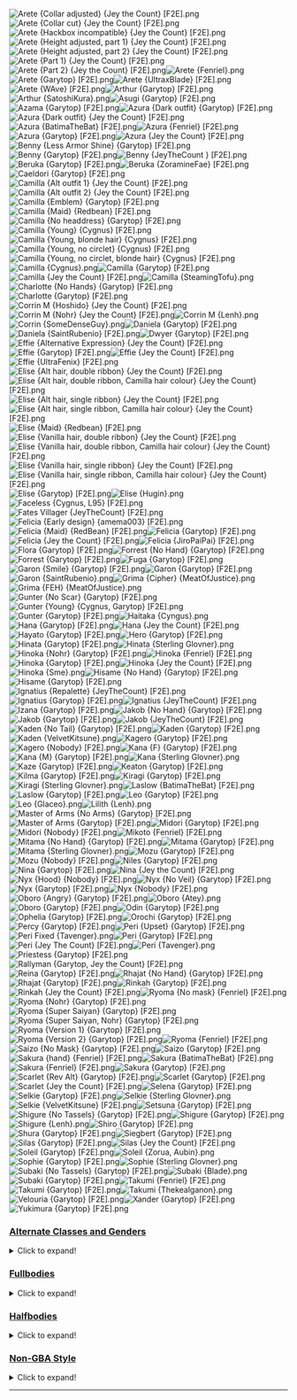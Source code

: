 ![Arete {Collar adjusted} {Jey the Count} [F2E].png](https://raw.githubusercontent.com/Klokinator/FE-Repo/main/Portrait%20Repository/FE14%20Mugs%20(Fates)/Arete%20(Collar%20adjusted)%20%7BJey%20the%20Count%7D%20%5BF2E%5D.png "Arete {Collar adjusted} {Jey the Count} [F2E].png")![Arete {Collar cut} {Jey the Count} [F2E].png](https://raw.githubusercontent.com/Klokinator/FE-Repo/main/Portrait%20Repository/FE14%20Mugs%20(Fates)/Arete%20(Collar%20cut)%20%7BJey%20the%20Count%7D%20%5BF2E%5D.png "Arete {Collar cut} {Jey the Count} [F2E].png")![Arete {Hackbox incompatible} {Jey the Count} [F2E].png](https://raw.githubusercontent.com/Klokinator/FE-Repo/main/Portrait%20Repository/FE14%20Mugs%20(Fates)/Arete%20(Hackbox%20incompatible)%20%7BJey%20the%20Count%7D%20%5BF2E%5D.png "Arete {Hackbox incompatible} {Jey the Count} [F2E].png")![Arete {Height adjusted, part 1} {Jey the Count} [F2E].png](https://raw.githubusercontent.com/Klokinator/FE-Repo/main/Portrait%20Repository/FE14%20Mugs%20(Fates)/Arete%20(Height%20adjusted,%20part%201)%20%7BJey%20the%20Count%7D%20%5BF2E%5D.png "Arete {Height adjusted, part 1} {Jey the Count} [F2E].png")![Arete {Height adjusted, part 2} {Jey the Count} [F2E].png](https://raw.githubusercontent.com/Klokinator/FE-Repo/main/Portrait%20Repository/FE14%20Mugs%20(Fates)/Arete%20(Height%20adjusted,%20part%202)%20%7BJey%20the%20Count%7D%20%5BF2E%5D.png "Arete {Height adjusted, part 2} {Jey the Count} [F2E].png")![Arete {Part 1} {Jey the Count} [F2E].png](https://raw.githubusercontent.com/Klokinator/FE-Repo/main/Portrait%20Repository/FE14%20Mugs%20(Fates)/Arete%20(Part%201)%20%7BJey%20the%20Count%7D%20%5BF2E%5D.png "Arete {Part 1} {Jey the Count} [F2E].png")![Arete {Part 2} {Jey the Count} [F2E].png](https://raw.githubusercontent.com/Klokinator/FE-Repo/main/Portrait%20Repository/FE14%20Mugs%20(Fates)/Arete%20(Part%202)%20%7BJey%20the%20Count%7D%20%5BF2E%5D.png "Arete {Part 2} {Jey the Count} [F2E].png")![Arete {Fenriel}.png](https://raw.githubusercontent.com/Klokinator/FE-Repo/main/Portrait%20Repository/FE14%20Mugs%20(Fates)/Arete%20%7BFenriel%7D.png "Arete {Fenriel}.png")![Arete {Garytop} [F2E].png](https://raw.githubusercontent.com/Klokinator/FE-Repo/main/Portrait%20Repository/FE14%20Mugs%20(Fates)/Arete%20%7BGarytop%7D%20%5BF2E%5D.png "Arete {Garytop} [F2E].png")![Arete {UltraxBlade} [F2E].png](https://raw.githubusercontent.com/Klokinator/FE-Repo/main/Portrait%20Repository/FE14%20Mugs%20(Fates)/Arete%20%7BUltraxBlade%7D%20%5BF2E%5D.png "Arete {UltraxBlade} [F2E].png")![Arete {WAve} [F2E].png](https://raw.githubusercontent.com/Klokinator/FE-Repo/main/Portrait%20Repository/FE14%20Mugs%20(Fates)/Arete%20%7BWAve%7D%20%5BF2E%5D.png "Arete {WAve} [F2E].png")![Arthur {Garytop} [F2E].png](https://raw.githubusercontent.com/Klokinator/FE-Repo/main/Portrait%20Repository/FE14%20Mugs%20(Fates)/Arthur%20%7BGarytop%7D%20%5BF2E%5D.png "Arthur {Garytop} [F2E].png")![Arthur {SatoshiKura}.png](https://raw.githubusercontent.com/Klokinator/FE-Repo/main/Portrait%20Repository/FE14%20Mugs%20(Fates)/Arthur%20%7BSatoshiKura%7D.png "Arthur {SatoshiKura}.png")![Asugi {Garytop} [F2E].png](https://raw.githubusercontent.com/Klokinator/FE-Repo/main/Portrait%20Repository/FE14%20Mugs%20(Fates)/Asugi%20%7BGarytop%7D%20%5BF2E%5D.png "Asugi {Garytop} [F2E].png")![Azama {Garytop} [F2E].png](https://raw.githubusercontent.com/Klokinator/FE-Repo/main/Portrait%20Repository/FE14%20Mugs%20(Fates)/Azama%20%7BGarytop%7D%20%5BF2E%5D.png "Azama {Garytop} [F2E].png")![Azura {Dark outfit} {Garytop} [F2E].png](https://raw.githubusercontent.com/Klokinator/FE-Repo/main/Portrait%20Repository/FE14%20Mugs%20(Fates)/Azura%20(Dark%20outfit)%20%7BGarytop%7D%20%5BF2E%5D.png "Azura {Dark outfit} {Garytop} [F2E].png")![Azura {Dark outfit} {Jey the Count} [F2E].png](https://raw.githubusercontent.com/Klokinator/FE-Repo/main/Portrait%20Repository/FE14%20Mugs%20(Fates)/Azura%20(Dark%20outfit)%20%7BJey%20the%20Count%7D%20%5BF2E%5D.png "Azura {Dark outfit} {Jey the Count} [F2E].png")![Azura {BatimaTheBat} [F2E].png](https://raw.githubusercontent.com/Klokinator/FE-Repo/main/Portrait%20Repository/FE14%20Mugs%20(Fates)/Azura%20%7BBatimaTheBat%7D%20%5BF2E%5D.png "Azura {BatimaTheBat} [F2E].png")![Azura {Fenriel} [F2E].png](https://raw.githubusercontent.com/Klokinator/FE-Repo/main/Portrait%20Repository/FE14%20Mugs%20(Fates)/Azura%20%7BFenriel%7D%20%5BF2E%5D.png "Azura {Fenriel} [F2E].png")![Azura {Garytop} [F2E].png](https://raw.githubusercontent.com/Klokinator/FE-Repo/main/Portrait%20Repository/FE14%20Mugs%20(Fates)/Azura%20%7BGarytop%7D%20%5BF2E%5D.png "Azura {Garytop} [F2E].png")![Azura {Jey the Count} [F2E].png](https://raw.githubusercontent.com/Klokinator/FE-Repo/main/Portrait%20Repository/FE14%20Mugs%20(Fates)/Azura%20%7BJey%20the%20Count%7D%20%5BF2E%5D.png "Azura {Jey the Count} [F2E].png")![Benny {Less Armor Shine} {Garytop} [F2E].png](https://raw.githubusercontent.com/Klokinator/FE-Repo/main/Portrait%20Repository/FE14%20Mugs%20(Fates)/Benny%20(Less%20Armor%20Shine)%20%7BGarytop%7D%20%5BF2E%5D.png "Benny {Less Armor Shine} {Garytop} [F2E].png")![Benny {Garytop} [F2E].png](https://raw.githubusercontent.com/Klokinator/FE-Repo/main/Portrait%20Repository/FE14%20Mugs%20(Fates)/Benny%20%7BGarytop%7D%20%5BF2E%5D.png "Benny {Garytop} [F2E].png")![Benny {JeyTheCount } [F2E].png](https://raw.githubusercontent.com/Klokinator/FE-Repo/main/Portrait%20Repository/FE14%20Mugs%20(Fates)/Benny%20%7BJeyTheCount%20%7D%20%5BF2E%5D.png "Benny {JeyTheCount } [F2E].png")![Beruka {Garytop} [F2E].png](https://raw.githubusercontent.com/Klokinator/FE-Repo/main/Portrait%20Repository/FE14%20Mugs%20(Fates)/Beruka%20%7BGarytop%7D%20%5BF2E%5D.png "Beruka {Garytop} [F2E].png")![Beruka {ZoramineFae} [F2E].png](https://raw.githubusercontent.com/Klokinator/FE-Repo/main/Portrait%20Repository/FE14%20Mugs%20(Fates)/Beruka%20%7BZoramineFae%7D%20%5BF2E%5D.png "Beruka {ZoramineFae} [F2E].png")![Caeldori {Garytop} [F2E].png](https://raw.githubusercontent.com/Klokinator/FE-Repo/main/Portrait%20Repository/FE14%20Mugs%20(Fates)/Caeldori%20%7BGarytop%7D%20%5BF2E%5D.png "Caeldori {Garytop} [F2E].png")![Camilla {Alt outfit 1} {Jey the Count} [F2E].png](https://raw.githubusercontent.com/Klokinator/FE-Repo/main/Portrait%20Repository/FE14%20Mugs%20(Fates)/Camilla%20(Alt%20outfit%201)%20%7BJey%20the%20Count%7D%20%5BF2E%5D.png "Camilla {Alt outfit 1} {Jey the Count} [F2E].png")![Camilla {Alt outfit 2} {Jey the Count} [F2E].png](https://raw.githubusercontent.com/Klokinator/FE-Repo/main/Portrait%20Repository/FE14%20Mugs%20(Fates)/Camilla%20(Alt%20outfit%202)%20%7BJey%20the%20Count%7D%20%5BF2E%5D.png "Camilla {Alt outfit 2} {Jey the Count} [F2E].png")![Camilla {Emblem} {Garytop} [F2E].png](https://raw.githubusercontent.com/Klokinator/FE-Repo/main/Portrait%20Repository/FE14%20Mugs%20(Fates)/Camilla%20(Emblem)%20%7BGarytop%7D%20%5BF2E%5D.png "Camilla {Emblem} {Garytop} [F2E].png")![Camilla {Maid} {Redbean} [F2E].png](https://raw.githubusercontent.com/Klokinator/FE-Repo/main/Portrait%20Repository/FE14%20Mugs%20(Fates)/Camilla%20(Maid)%20%7BRedbean%7D%20%5BF2E%5D.png "Camilla {Maid} {Redbean} [F2E].png")![Camilla {No headdress} {Garytop} [F2E].png](https://raw.githubusercontent.com/Klokinator/FE-Repo/main/Portrait%20Repository/FE14%20Mugs%20(Fates)/Camilla%20(No%20headdress)%20%7BGarytop%7D%20%5BF2E%5D.png "Camilla {No headdress} {Garytop} [F2E].png")![Camilla {Young} {Cygnus} [F2E].png](https://raw.githubusercontent.com/Klokinator/FE-Repo/main/Portrait%20Repository/FE14%20Mugs%20(Fates)/Camilla%20(Young)%20%7BCygnus%7D%20%5BF2E%5D.png "Camilla {Young} {Cygnus} [F2E].png")![Camilla {Young, blonde hair} {Cygnus} [F2E].png](https://raw.githubusercontent.com/Klokinator/FE-Repo/main/Portrait%20Repository/FE14%20Mugs%20(Fates)/Camilla%20(Young,%20blonde%20hair)%20%7BCygnus%7D%20%5BF2E%5D.png "Camilla {Young, blonde hair} {Cygnus} [F2E].png")![Camilla {Young, no circlet} {Cygnus} [F2E].png](https://raw.githubusercontent.com/Klokinator/FE-Repo/main/Portrait%20Repository/FE14%20Mugs%20(Fates)/Camilla%20(Young,%20no%20circlet)%20%7BCygnus%7D%20%5BF2E%5D.png "Camilla {Young, no circlet} {Cygnus} [F2E].png")![Camilla {Young, no circlet, blonde hair} {Cygnus} [F2E].png](https://raw.githubusercontent.com/Klokinator/FE-Repo/main/Portrait%20Repository/FE14%20Mugs%20(Fates)/Camilla%20(Young,%20no%20circlet,%20blonde%20hair)%20%7BCygnus%7D%20%5BF2E%5D.png "Camilla {Young, no circlet, blonde hair} {Cygnus} [F2E].png")![Camilla {Cygnus}.png](https://raw.githubusercontent.com/Klokinator/FE-Repo/main/Portrait%20Repository/FE14%20Mugs%20(Fates)/Camilla%20%7BCygnus%7D.png "Camilla {Cygnus}.png")![Camilla {Garytop} [F2E].png](https://raw.githubusercontent.com/Klokinator/FE-Repo/main/Portrait%20Repository/FE14%20Mugs%20(Fates)/Camilla%20%7BGarytop%7D%20%5BF2E%5D.png "Camilla {Garytop} [F2E].png")![Camilla {Jey the Count} [F2E].png](https://raw.githubusercontent.com/Klokinator/FE-Repo/main/Portrait%20Repository/FE14%20Mugs%20(Fates)/Camilla%20%7BJey%20the%20Count%7D%20%5BF2E%5D.png "Camilla {Jey the Count} [F2E].png")![Camilla {SteamingTofu}.png](https://raw.githubusercontent.com/Klokinator/FE-Repo/main/Portrait%20Repository/FE14%20Mugs%20(Fates)/Camilla%20%7BSteamingTofu%7D.png "Camilla {SteamingTofu}.png")![Charlotte {No Hands} {Garytop} [F2E].png](https://raw.githubusercontent.com/Klokinator/FE-Repo/main/Portrait%20Repository/FE14%20Mugs%20(Fates)/Charlotte%20(No%20Hands)%20%7BGarytop%7D%20%5BF2E%5D.png "Charlotte {No Hands} {Garytop} [F2E].png")![Charlotte {Garytop} [F2E].png](https://raw.githubusercontent.com/Klokinator/FE-Repo/main/Portrait%20Repository/FE14%20Mugs%20(Fates)/Charlotte%20%7BGarytop%7D%20%5BF2E%5D.png "Charlotte {Garytop} [F2E].png")![Corrin M {Hoshido} {Jey the Count} [F2E].png](https://raw.githubusercontent.com/Klokinator/FE-Repo/main/Portrait%20Repository/FE14%20Mugs%20(Fates)/Corrin%20M%20(Hoshido)%20%7BJey%20the%20Count%7D%20%5BF2E%5D.png "Corrin M {Hoshido} {Jey the Count} [F2E].png")![Corrin M {Nohr} {Jey the Count} [F2E].png](https://raw.githubusercontent.com/Klokinator/FE-Repo/main/Portrait%20Repository/FE14%20Mugs%20(Fates)/Corrin%20M%20(Nohr)%20%7BJey%20the%20Count%7D%20%5BF2E%5D.png "Corrin M {Nohr} {Jey the Count} [F2E].png")![Corrin M {Lenh}.png](https://raw.githubusercontent.com/Klokinator/FE-Repo/main/Portrait%20Repository/FE14%20Mugs%20(Fates)/Corrin%20M%20%7BLenh%7D.png "Corrin M {Lenh}.png")![Corrin {SomeDenseGuy}.png](https://raw.githubusercontent.com/Klokinator/FE-Repo/main/Portrait%20Repository/FE14%20Mugs%20(Fates)/Corrin%20%7BSomeDenseGuy%7D.png "Corrin {SomeDenseGuy}.png")![Daniela {Garytop} [F2E].png](https://raw.githubusercontent.com/Klokinator/FE-Repo/main/Portrait%20Repository/FE14%20Mugs%20(Fates)/Daniela%20%7BGarytop%7D%20%5BF2E%5D.png "Daniela {Garytop} [F2E].png")![Daniela {SaintRubenio} [F2E].png](https://raw.githubusercontent.com/Klokinator/FE-Repo/main/Portrait%20Repository/FE14%20Mugs%20(Fates)/Daniela%20%7BSaintRubenio%7D%20%5BF2E%5D.png "Daniela {SaintRubenio} [F2E].png")![Dwyer {Garytop} [F2E].png](https://raw.githubusercontent.com/Klokinator/FE-Repo/main/Portrait%20Repository/FE14%20Mugs%20(Fates)/Dwyer%20%7BGarytop%7D%20%5BF2E%5D.png "Dwyer {Garytop} [F2E].png")![Effie {Alternative Expression} {Jey the Count} [F2E].png](https://raw.githubusercontent.com/Klokinator/FE-Repo/main/Portrait%20Repository/FE14%20Mugs%20(Fates)/Effie%20(Alternative%20Expression)%20%7BJey%20the%20Count%7D%20%5BF2E%5D.png "Effie {Alternative Expression} {Jey the Count} [F2E].png")![Effie {Garytop} [F2E].png](https://raw.githubusercontent.com/Klokinator/FE-Repo/main/Portrait%20Repository/FE14%20Mugs%20(Fates)/Effie%20%7BGarytop%7D%20%5BF2E%5D.png "Effie {Garytop} [F2E].png")![Effie {Jey the Count} [F2E].png](https://raw.githubusercontent.com/Klokinator/FE-Repo/main/Portrait%20Repository/FE14%20Mugs%20(Fates)/Effie%20%7BJey%20the%20Count%7D%20%5BF2E%5D.png "Effie {Jey the Count} [F2E].png")![Effie {UltraFenix} [F2E].png](https://raw.githubusercontent.com/Klokinator/FE-Repo/main/Portrait%20Repository/FE14%20Mugs%20(Fates)/Effie%20%7BUltraFenix%7D%20%5BF2E%5D.png "Effie {UltraFenix} [F2E].png")![Elise {Alt hair, double ribbon} {Jey the Count} [F2E].png](https://raw.githubusercontent.com/Klokinator/FE-Repo/main/Portrait%20Repository/FE14%20Mugs%20(Fates)/Elise%20(Alt%20hair,%20double%20ribbon)%20%7BJey%20the%20Count%7D%20%5BF2E%5D.png "Elise {Alt hair, double ribbon} {Jey the Count} [F2E].png")![Elise {Alt hair, double ribbon, Camilla hair colour} {Jey the Count} [F2E].png](https://raw.githubusercontent.com/Klokinator/FE-Repo/main/Portrait%20Repository/FE14%20Mugs%20(Fates)/Elise%20(Alt%20hair,%20double%20ribbon,%20Camilla%20hair%20colour)%20%7BJey%20the%20Count%7D%20%5BF2E%5D.png "Elise {Alt hair, double ribbon, Camilla hair colour} {Jey the Count} [F2E].png")![Elise {Alt hair, single ribbon} {Jey the Count} [F2E].png](https://raw.githubusercontent.com/Klokinator/FE-Repo/main/Portrait%20Repository/FE14%20Mugs%20(Fates)/Elise%20(Alt%20hair,%20single%20ribbon)%20%7BJey%20the%20Count%7D%20%5BF2E%5D.png "Elise {Alt hair, single ribbon} {Jey the Count} [F2E].png")![Elise {Alt hair, single ribbon, Camilla hair colour} {Jey the Count} [F2E].png](https://raw.githubusercontent.com/Klokinator/FE-Repo/main/Portrait%20Repository/FE14%20Mugs%20(Fates)/Elise%20(Alt%20hair,%20single%20ribbon,%20Camilla%20hair%20colour)%20%7BJey%20the%20Count%7D%20%5BF2E%5D.png "Elise {Alt hair, single ribbon, Camilla hair colour} {Jey the Count} [F2E].png")![Elise {Maid} {Redbean} [F2E].png](https://raw.githubusercontent.com/Klokinator/FE-Repo/main/Portrait%20Repository/FE14%20Mugs%20(Fates)/Elise%20(Maid)%20%7BRedbean%7D%20%5BF2E%5D.png "Elise {Maid} {Redbean} [F2E].png")![Elise {Vanilla hair, double ribbon} {Jey the Count} [F2E].png](https://raw.githubusercontent.com/Klokinator/FE-Repo/main/Portrait%20Repository/FE14%20Mugs%20(Fates)/Elise%20(Vanilla%20hair,%20double%20ribbon)%20%7BJey%20the%20Count%7D%20%5BF2E%5D.png "Elise {Vanilla hair, double ribbon} {Jey the Count} [F2E].png")![Elise {Vanilla hair, double ribbon, Camilla hair colour} {Jey the Count} [F2E].png](https://raw.githubusercontent.com/Klokinator/FE-Repo/main/Portrait%20Repository/FE14%20Mugs%20(Fates)/Elise%20(Vanilla%20hair,%20double%20ribbon,%20Camilla%20hair%20colour)%20%7BJey%20the%20Count%7D%20%5BF2E%5D.png "Elise {Vanilla hair, double ribbon, Camilla hair colour} {Jey the Count} [F2E].png")![Elise {Vanilla hair, single ribbon} {Jey the Count} [F2E].png](https://raw.githubusercontent.com/Klokinator/FE-Repo/main/Portrait%20Repository/FE14%20Mugs%20(Fates)/Elise%20(Vanilla%20hair,%20single%20ribbon)%20%7BJey%20the%20Count%7D%20%5BF2E%5D.png "Elise {Vanilla hair, single ribbon} {Jey the Count} [F2E].png")![Elise {Vanilla hair, single ribbon, Camilla hair colour} {Jey the Count} [F2E].png](https://raw.githubusercontent.com/Klokinator/FE-Repo/main/Portrait%20Repository/FE14%20Mugs%20(Fates)/Elise%20(Vanilla%20hair,%20single%20ribbon,%20Camilla%20hair%20colour)%20%7BJey%20the%20Count%7D%20%5BF2E%5D.png "Elise {Vanilla hair, single ribbon, Camilla hair colour} {Jey the Count} [F2E].png")![Elise {Garytop} [F2E].png](https://raw.githubusercontent.com/Klokinator/FE-Repo/main/Portrait%20Repository/FE14%20Mugs%20(Fates)/Elise%20%7BGarytop%7D%20%5BF2E%5D.png "Elise {Garytop} [F2E].png")![Elise {Hugin}.png](https://raw.githubusercontent.com/Klokinator/FE-Repo/main/Portrait%20Repository/FE14%20Mugs%20(Fates)/Elise%20%7BHugin%7D.png "Elise {Hugin}.png")![Faceless {Cygnus, L95} [F2E].png](https://raw.githubusercontent.com/Klokinator/FE-Repo/main/Portrait%20Repository/FE14%20Mugs%20(Fates)/Faceless%20%7BCygnus,%20L95%7D%20%5BF2E%5D.png "Faceless {Cygnus, L95} [F2E].png")![Fates Villager {JeyTheCount} [F2E].png](https://raw.githubusercontent.com/Klokinator/FE-Repo/main/Portrait%20Repository/FE14%20Mugs%20(Fates)/Fates%20Villager%20%7BJeyTheCount%7D%20%5BF2E%5D.png "Fates Villager {JeyTheCount} [F2E].png")![Felicia {Early design} {amema003} [F2E].png](https://raw.githubusercontent.com/Klokinator/FE-Repo/main/Portrait%20Repository/FE14%20Mugs%20(Fates)/Felicia%20(Early%20design)%20%7Bamema003%7D%20%5BF2E%5D.png "Felicia {Early design} {amema003} [F2E].png")![Felicia {Maid} {RedBean} [F2E].png](https://raw.githubusercontent.com/Klokinator/FE-Repo/main/Portrait%20Repository/FE14%20Mugs%20(Fates)/Felicia%20(Maid)%20%7BRedBean%7D%20%5BF2E%5D.png "Felicia {Maid} {RedBean} [F2E].png")![Felicia {Garytop} [F2E].png](https://raw.githubusercontent.com/Klokinator/FE-Repo/main/Portrait%20Repository/FE14%20Mugs%20(Fates)/Felicia%20%7BGarytop%7D%20%5BF2E%5D.png "Felicia {Garytop} [F2E].png")![Felicia {Jey the Count} [F2E].png](https://raw.githubusercontent.com/Klokinator/FE-Repo/main/Portrait%20Repository/FE14%20Mugs%20(Fates)/Felicia%20%7BJey%20the%20Count%7D%20%5BF2E%5D.png "Felicia {Jey the Count} [F2E].png")![Felicia {JiroPaiPai} [F2E].png](https://raw.githubusercontent.com/Klokinator/FE-Repo/main/Portrait%20Repository/FE14%20Mugs%20(Fates)/Felicia%20%7BJiroPaiPai%7D%20%5BF2E%5D.png "Felicia {JiroPaiPai} [F2E].png")![Flora {Garytop} [F2E].png](https://raw.githubusercontent.com/Klokinator/FE-Repo/main/Portrait%20Repository/FE14%20Mugs%20(Fates)/Flora%20%7BGarytop%7D%20%5BF2E%5D.png "Flora {Garytop} [F2E].png")![Forrest {No Hand} {Garytop} [F2E].png](https://raw.githubusercontent.com/Klokinator/FE-Repo/main/Portrait%20Repository/FE14%20Mugs%20(Fates)/Forrest%20(No%20Hand)%20%7BGarytop%7D%20%5BF2E%5D.png "Forrest {No Hand} {Garytop} [F2E].png")![Forrest {Garytop} [F2E].png](https://raw.githubusercontent.com/Klokinator/FE-Repo/main/Portrait%20Repository/FE14%20Mugs%20(Fates)/Forrest%20%7BGarytop%7D%20%5BF2E%5D.png "Forrest {Garytop} [F2E].png")![Fuga {Garytop} [F2E].png](https://raw.githubusercontent.com/Klokinator/FE-Repo/main/Portrait%20Repository/FE14%20Mugs%20(Fates)/Fuga%20%7BGarytop%7D%20%5BF2E%5D.png "Fuga {Garytop} [F2E].png")![Garon {Smile} {Garytop} [F2E].png](https://raw.githubusercontent.com/Klokinator/FE-Repo/main/Portrait%20Repository/FE14%20Mugs%20(Fates)/Garon%20(Smile)%20%7BGarytop%7D%20%5BF2E%5D.png "Garon {Smile} {Garytop} [F2E].png")![Garon {Garytop} [F2E].png](https://raw.githubusercontent.com/Klokinator/FE-Repo/main/Portrait%20Repository/FE14%20Mugs%20(Fates)/Garon%20%7BGarytop%7D%20%5BF2E%5D.png "Garon {Garytop} [F2E].png")![Garon {SaintRubenio}.png](https://raw.githubusercontent.com/Klokinator/FE-Repo/main/Portrait%20Repository/FE14%20Mugs%20(Fates)/Garon%20%7BSaintRubenio%7D.png "Garon {SaintRubenio}.png")![Grima {Cipher} {MeatOfJustice}.png](https://raw.githubusercontent.com/Klokinator/FE-Repo/main/Portrait%20Repository/FE14%20Mugs%20(Fates)/Grima%20(Cipher)%20%7BMeatOfJustice%7D.png "Grima {Cipher} {MeatOfJustice}.png")![Grima {FEH} {MeatOfJustice}.png](https://raw.githubusercontent.com/Klokinator/FE-Repo/main/Portrait%20Repository/FE14%20Mugs%20(Fates)/Grima%20(FEH)%20%7BMeatOfJustice%7D.png "Grima {FEH} {MeatOfJustice}.png")![Gunter {No Scar} {Garytop} [F2E].png](https://raw.githubusercontent.com/Klokinator/FE-Repo/main/Portrait%20Repository/FE14%20Mugs%20(Fates)/Gunter%20(No%20Scar)%20%7BGarytop%7D%20%5BF2E%5D.png "Gunter {No Scar} {Garytop} [F2E].png")![Gunter {Young} {Cygnus, Garytop} [F2E].png](https://raw.githubusercontent.com/Klokinator/FE-Repo/main/Portrait%20Repository/FE14%20Mugs%20(Fates)/Gunter%20(Young)%20%7BCygnus,%20Garytop%7D%20%5BF2E%5D.png "Gunter {Young} {Cygnus, Garytop} [F2E].png")![Gunter {Garytop} [F2E].png](https://raw.githubusercontent.com/Klokinator/FE-Repo/main/Portrait%20Repository/FE14%20Mugs%20(Fates)/Gunter%20%7BGarytop%7D%20%5BF2E%5D.png "Gunter {Garytop} [F2E].png")![Haitaka {Cyngus}.png](https://raw.githubusercontent.com/Klokinator/FE-Repo/main/Portrait%20Repository/FE14%20Mugs%20(Fates)/Haitaka%20(Cyngus).png "Haitaka {Cyngus}.png")![Hana {Garytop} [F2E].png](https://raw.githubusercontent.com/Klokinator/FE-Repo/main/Portrait%20Repository/FE14%20Mugs%20(Fates)/Hana%20%7BGarytop%7D%20%5BF2E%5D.png "Hana {Garytop} [F2E].png")![Hana {Jey the Count} [F2E].png](https://raw.githubusercontent.com/Klokinator/FE-Repo/main/Portrait%20Repository/FE14%20Mugs%20(Fates)/Hana%20%7BJey%20the%20Count%7D%20%5BF2E%5D.png "Hana {Jey the Count} [F2E].png")![Hayato {Garytop} [F2E].png](https://raw.githubusercontent.com/Klokinator/FE-Repo/main/Portrait%20Repository/FE14%20Mugs%20(Fates)/Hayato%20%7BGarytop%7D%20%5BF2E%5D.png "Hayato {Garytop} [F2E].png")![Hero {Garytop} [F2E].png](https://raw.githubusercontent.com/Klokinator/FE-Repo/main/Portrait%20Repository/FE14%20Mugs%20(Fates)/Hero%20%7BGarytop%7D%20%5BF2E%5D.png "Hero {Garytop} [F2E].png")![Hinata {Garytop} [F2E].png](https://raw.githubusercontent.com/Klokinator/FE-Repo/main/Portrait%20Repository/FE14%20Mugs%20(Fates)/Hinata%20%7BGarytop%7D%20%5BF2E%5D.png "Hinata {Garytop} [F2E].png")![Hinata {Sterling Glovner}.png](https://raw.githubusercontent.com/Klokinator/FE-Repo/main/Portrait%20Repository/FE14%20Mugs%20(Fates)/Hinata%20%7BSterling%20Glovner%7D.png "Hinata {Sterling Glovner}.png")![Hinoka {Nohr} {Garytop} [F2E].png](https://raw.githubusercontent.com/Klokinator/FE-Repo/main/Portrait%20Repository/FE14%20Mugs%20(Fates)/Hinoka%20(Nohr)%20%7BGarytop%7D%20%5BF2E%5D.png "Hinoka {Nohr} {Garytop} [F2E].png")![Hinoka {Fenriel} [F2E].png](https://raw.githubusercontent.com/Klokinator/FE-Repo/main/Portrait%20Repository/FE14%20Mugs%20(Fates)/Hinoka%20%7BFenriel%7D%20%5BF2E%5D.png "Hinoka {Fenriel} [F2E].png")![Hinoka {Garytop} [F2E].png](https://raw.githubusercontent.com/Klokinator/FE-Repo/main/Portrait%20Repository/FE14%20Mugs%20(Fates)/Hinoka%20%7BGarytop%7D%20%5BF2E%5D.png "Hinoka {Garytop} [F2E].png")![Hinoka {Jey the Count} [F2E].png](https://raw.githubusercontent.com/Klokinator/FE-Repo/main/Portrait%20Repository/FE14%20Mugs%20(Fates)/Hinoka%20%7BJey%20the%20Count%7D%20%5BF2E%5D.png "Hinoka {Jey the Count} [F2E].png")![Hinoka {Sme}.png](https://raw.githubusercontent.com/Klokinator/FE-Repo/main/Portrait%20Repository/FE14%20Mugs%20(Fates)/Hinoka%20%7BSme%7D.png "Hinoka {Sme}.png")![Hisame {No Hand} {Garytop} [F2E].png](https://raw.githubusercontent.com/Klokinator/FE-Repo/main/Portrait%20Repository/FE14%20Mugs%20(Fates)/Hisame%20(No%20Hand)%20%7BGarytop%7D%20%5BF2E%5D.png "Hisame {No Hand} {Garytop} [F2E].png")![Hisame {Garytop} [F2E].png](https://raw.githubusercontent.com/Klokinator/FE-Repo/main/Portrait%20Repository/FE14%20Mugs%20(Fates)/Hisame%20%7BGarytop%7D%20%5BF2E%5D.png "Hisame {Garytop} [F2E].png")![Ignatius {Repalette} {JeyTheCount} [F2E].png](https://raw.githubusercontent.com/Klokinator/FE-Repo/main/Portrait%20Repository/FE14%20Mugs%20(Fates)/Ignatius%20(Repalette)%20%7BJeyTheCount%7D%20%5BF2E%5D.png "Ignatius {Repalette} {JeyTheCount} [F2E].png")![Ignatius {Garytop} [F2E].png](https://raw.githubusercontent.com/Klokinator/FE-Repo/main/Portrait%20Repository/FE14%20Mugs%20(Fates)/Ignatius%20%7BGarytop%7D%20%5BF2E%5D.png "Ignatius {Garytop} [F2E].png")![Ignatius {JeyTheCount} [F2E].png](https://raw.githubusercontent.com/Klokinator/FE-Repo/main/Portrait%20Repository/FE14%20Mugs%20(Fates)/Ignatius%20%7BJeyTheCount%7D%20%5BF2E%5D.png "Ignatius {JeyTheCount} [F2E].png")![Izana {Garytop} [F2E].png](https://raw.githubusercontent.com/Klokinator/FE-Repo/main/Portrait%20Repository/FE14%20Mugs%20(Fates)/Izana%20%7BGarytop%7D%20%5BF2E%5D.png "Izana {Garytop} [F2E].png")![Jakob {No Hand} {Garytop} [F2E].png](https://raw.githubusercontent.com/Klokinator/FE-Repo/main/Portrait%20Repository/FE14%20Mugs%20(Fates)/Jakob%20(No%20Hand)%20%7BGarytop%7D%20%5BF2E%5D.png "Jakob {No Hand} {Garytop} [F2E].png")![Jakob {Garytop} [F2E].png](https://raw.githubusercontent.com/Klokinator/FE-Repo/main/Portrait%20Repository/FE14%20Mugs%20(Fates)/Jakob%20%7BGarytop%7D%20%5BF2E%5D.png "Jakob {Garytop} [F2E].png")![Jakob {JeyTheCount} [F2E].png](https://raw.githubusercontent.com/Klokinator/FE-Repo/main/Portrait%20Repository/FE14%20Mugs%20(Fates)/Jakob%20%7BJeyTheCount%7D%20%5BF2E%5D.png "Jakob {JeyTheCount} [F2E].png")![Kaden {No Tail} {Garytop} [F2E].png](https://raw.githubusercontent.com/Klokinator/FE-Repo/main/Portrait%20Repository/FE14%20Mugs%20(Fates)/Kaden%20(No%20Tail)%20%7BGarytop%7D%20%5BF2E%5D.png "Kaden {No Tail} {Garytop} [F2E].png")![Kaden {Garytop} [F2E].png](https://raw.githubusercontent.com/Klokinator/FE-Repo/main/Portrait%20Repository/FE14%20Mugs%20(Fates)/Kaden%20%7BGarytop%7D%20%5BF2E%5D.png "Kaden {Garytop} [F2E].png")![Kaden {VelvetKitsune}.png](https://raw.githubusercontent.com/Klokinator/FE-Repo/main/Portrait%20Repository/FE14%20Mugs%20(Fates)/Kaden%20%7BVelvetKitsune%7D.png "Kaden {VelvetKitsune}.png")![Kagero {Garytop} [F2E].png](https://raw.githubusercontent.com/Klokinator/FE-Repo/main/Portrait%20Repository/FE14%20Mugs%20(Fates)/Kagero%20%7BGarytop%7D%20%5BF2E%5D.png "Kagero {Garytop} [F2E].png")![Kagero {Nobody} [F2E].png](https://raw.githubusercontent.com/Klokinator/FE-Repo/main/Portrait%20Repository/FE14%20Mugs%20(Fates)/Kagero%20%7BNobody%7D%20%5BF2E%5D.png "Kagero {Nobody} [F2E].png")![Kana {F} {Garytop} [F2E].png](https://raw.githubusercontent.com/Klokinator/FE-Repo/main/Portrait%20Repository/FE14%20Mugs%20(Fates)/Kana%20(F)%20%7BGarytop%7D%20%5BF2E%5D.png "Kana {F} {Garytop} [F2E].png")![Kana {M} {Garytop} [F2E].png](https://raw.githubusercontent.com/Klokinator/FE-Repo/main/Portrait%20Repository/FE14%20Mugs%20(Fates)/Kana%20(M)%20%7BGarytop%7D%20%5BF2E%5D.png "Kana {M} {Garytop} [F2E].png")![Kana {Sterling Glovner}.png](https://raw.githubusercontent.com/Klokinator/FE-Repo/main/Portrait%20Repository/FE14%20Mugs%20(Fates)/Kana%20%7BSterling%20Glovner%7D.png "Kana {Sterling Glovner}.png")![Kaze {Garytop} [F2E].png](https://raw.githubusercontent.com/Klokinator/FE-Repo/main/Portrait%20Repository/FE14%20Mugs%20(Fates)/Kaze%20%7BGarytop%7D%20%5BF2E%5D.png "Kaze {Garytop} [F2E].png")![Keaton {Garytop} [F2E].png](https://raw.githubusercontent.com/Klokinator/FE-Repo/main/Portrait%20Repository/FE14%20Mugs%20(Fates)/Keaton%20%7BGarytop%7D%20%5BF2E%5D.png "Keaton {Garytop} [F2E].png")![Kilma {Garytop} [F2E].png](https://raw.githubusercontent.com/Klokinator/FE-Repo/main/Portrait%20Repository/FE14%20Mugs%20(Fates)/Kilma%20%7BGarytop%7D%20%5BF2E%5D.png "Kilma {Garytop} [F2E].png")![Kiragi {Garytop} [F2E].png](https://raw.githubusercontent.com/Klokinator/FE-Repo/main/Portrait%20Repository/FE14%20Mugs%20(Fates)/Kiragi%20%7BGarytop%7D%20%5BF2E%5D.png "Kiragi {Garytop} [F2E].png")![Kiragi {Sterling Glovner}.png](https://raw.githubusercontent.com/Klokinator/FE-Repo/main/Portrait%20Repository/FE14%20Mugs%20(Fates)/Kiragi%20%7BSterling%20Glovner%7D.png "Kiragi {Sterling Glovner}.png")![Laslow {BatimaTheBat} [F2E].png](https://raw.githubusercontent.com/Klokinator/FE-Repo/main/Portrait%20Repository/FE14%20Mugs%20(Fates)/Laslow%20%7BBatimaTheBat%7D%20%5BF2E%5D.png "Laslow {BatimaTheBat} [F2E].png")![Laslow {Garytop} [F2E].png](https://raw.githubusercontent.com/Klokinator/FE-Repo/main/Portrait%20Repository/FE14%20Mugs%20(Fates)/Laslow%20%7BGarytop%7D%20%5BF2E%5D.png "Laslow {Garytop} [F2E].png")![Leo {Garytop} [F2E].png](https://raw.githubusercontent.com/Klokinator/FE-Repo/main/Portrait%20Repository/FE14%20Mugs%20(Fates)/Leo%20%7BGarytop%7D%20%5BF2E%5D.png "Leo {Garytop} [F2E].png")![Leo {Glaceo}.png](https://raw.githubusercontent.com/Klokinator/FE-Repo/main/Portrait%20Repository/FE14%20Mugs%20(Fates)/Leo%20%7BGlaceo%7D.png "Leo {Glaceo}.png")![Lilith {Lenh}.png](https://raw.githubusercontent.com/Klokinator/FE-Repo/main/Portrait%20Repository/FE14%20Mugs%20(Fates)/Lilith%20%7BLenh%7D.png "Lilith {Lenh}.png")![Master of Arms {No Arms} {Garytop} [F2E].png](https://raw.githubusercontent.com/Klokinator/FE-Repo/main/Portrait%20Repository/FE14%20Mugs%20(Fates)/Master%20of%20Arms%20(No%20Arms)%20%7BGarytop%7D%20%5BF2E%5D.png "Master of Arms {No Arms} {Garytop} [F2E].png")![Master of Arms {Garytop} [F2E].png](https://raw.githubusercontent.com/Klokinator/FE-Repo/main/Portrait%20Repository/FE14%20Mugs%20(Fates)/Master%20of%20Arms%20%7BGarytop%7D%20%5BF2E%5D.png "Master of Arms {Garytop} [F2E].png")![Midori {Garytop} [F2E].png](https://raw.githubusercontent.com/Klokinator/FE-Repo/main/Portrait%20Repository/FE14%20Mugs%20(Fates)/Midori%20%7BGarytop%7D%20%5BF2E%5D.png "Midori {Garytop} [F2E].png")![Midori {Nobody} [F2E].png](https://raw.githubusercontent.com/Klokinator/FE-Repo/main/Portrait%20Repository/FE14%20Mugs%20(Fates)/Midori%20%7BNobody%7D%20%5BF2E%5D.png "Midori {Nobody} [F2E].png")![Mikoto {Fenriel} [F2E].png](https://raw.githubusercontent.com/Klokinator/FE-Repo/main/Portrait%20Repository/FE14%20Mugs%20(Fates)/Mikoto%20%7BFenriel%7D%20%5BF2E%5D.png "Mikoto {Fenriel} [F2E].png")![Mitama {No Hand} {Garytop} [F2E].png](https://raw.githubusercontent.com/Klokinator/FE-Repo/main/Portrait%20Repository/FE14%20Mugs%20(Fates)/Mitama%20(No%20Hand)%20%7BGarytop%7D%20%5BF2E%5D.png "Mitama {No Hand} {Garytop} [F2E].png")![Mitama {Garytop} [F2E].png](https://raw.githubusercontent.com/Klokinator/FE-Repo/main/Portrait%20Repository/FE14%20Mugs%20(Fates)/Mitama%20%7BGarytop%7D%20%5BF2E%5D.png "Mitama {Garytop} [F2E].png")![Mitama {Sterling Glovner}.png](https://raw.githubusercontent.com/Klokinator/FE-Repo/main/Portrait%20Repository/FE14%20Mugs%20(Fates)/Mitama%20%7BSterling%20Glovner%7D.png "Mitama {Sterling Glovner}.png")![Mozu {Garytop} [F2E].png](https://raw.githubusercontent.com/Klokinator/FE-Repo/main/Portrait%20Repository/FE14%20Mugs%20(Fates)/Mozu%20%7BGarytop%7D%20%5BF2E%5D.png "Mozu {Garytop} [F2E].png")![Mozu {Nobody} [F2E].png](https://raw.githubusercontent.com/Klokinator/FE-Repo/main/Portrait%20Repository/FE14%20Mugs%20(Fates)/Mozu%20%7BNobody%7D%20%5BF2E%5D.png "Mozu {Nobody} [F2E].png")![Niles {Garytop} [F2E].png](https://raw.githubusercontent.com/Klokinator/FE-Repo/main/Portrait%20Repository/FE14%20Mugs%20(Fates)/Niles%20%7BGarytop%7D%20%5BF2E%5D.png "Niles {Garytop} [F2E].png")![Nina {Garytop} [F2E].png](https://raw.githubusercontent.com/Klokinator/FE-Repo/main/Portrait%20Repository/FE14%20Mugs%20(Fates)/Nina%20%7BGarytop%7D%20%5BF2E%5D.png "Nina {Garytop} [F2E].png")![Nina {Jey the Count} [F2E].png](https://raw.githubusercontent.com/Klokinator/FE-Repo/main/Portrait%20Repository/FE14%20Mugs%20(Fates)/Nina%20%7BJey%20the%20Count%7D%20%5BF2E%5D.png "Nina {Jey the Count} [F2E].png")![Nyx {Hood} {Nobody} [F2E].png](https://raw.githubusercontent.com/Klokinator/FE-Repo/main/Portrait%20Repository/FE14%20Mugs%20(Fates)/Nyx%20(Hood)%20%7BNobody%7D%20%5BF2E%5D.png "Nyx {Hood} {Nobody} [F2E].png")![Nyx {No Veil} {Garytop} [F2E].png](https://raw.githubusercontent.com/Klokinator/FE-Repo/main/Portrait%20Repository/FE14%20Mugs%20(Fates)/Nyx%20(No%20Veil)%20%7BGarytop%7D%20%5BF2E%5D.png "Nyx {No Veil} {Garytop} [F2E].png")![Nyx {Garytop} [F2E].png](https://raw.githubusercontent.com/Klokinator/FE-Repo/main/Portrait%20Repository/FE14%20Mugs%20(Fates)/Nyx%20%7BGarytop%7D%20%5BF2E%5D.png "Nyx {Garytop} [F2E].png")![Nyx {Nobody} [F2E].png](https://raw.githubusercontent.com/Klokinator/FE-Repo/main/Portrait%20Repository/FE14%20Mugs%20(Fates)/Nyx%20%7BNobody%7D%20%5BF2E%5D.png "Nyx {Nobody} [F2E].png")![Oboro {Angry} {Garytop} [F2E].png](https://raw.githubusercontent.com/Klokinator/FE-Repo/main/Portrait%20Repository/FE14%20Mugs%20(Fates)/Oboro%20(Angry)%20%7BGarytop%7D%20%5BF2E%5D.png "Oboro {Angry} {Garytop} [F2E].png")![Oboro {Atey}.png](https://raw.githubusercontent.com/Klokinator/FE-Repo/main/Portrait%20Repository/FE14%20Mugs%20(Fates)/Oboro%20%7BAtey%7D.png "Oboro {Atey}.png")![Oboro {Garytop} [F2E].png](https://raw.githubusercontent.com/Klokinator/FE-Repo/main/Portrait%20Repository/FE14%20Mugs%20(Fates)/Oboro%20%7BGarytop%7D%20%5BF2E%5D.png "Oboro {Garytop} [F2E].png")![Odin {Garytop} [F2E].png](https://raw.githubusercontent.com/Klokinator/FE-Repo/main/Portrait%20Repository/FE14%20Mugs%20(Fates)/Odin%20%7BGarytop%7D%20%5BF2E%5D.png "Odin {Garytop} [F2E].png")![Ophelia {Garytop} [F2E].png](https://raw.githubusercontent.com/Klokinator/FE-Repo/main/Portrait%20Repository/FE14%20Mugs%20(Fates)/Ophelia%20%7BGarytop%7D%20%5BF2E%5D.png "Ophelia {Garytop} [F2E].png")![Orochi {Garytop} [F2E].png](https://raw.githubusercontent.com/Klokinator/FE-Repo/main/Portrait%20Repository/FE14%20Mugs%20(Fates)/Orochi%20%7BGarytop%7D%20%5BF2E%5D.png "Orochi {Garytop} [F2E].png")![Percy {Garytop} [F2E].png](https://raw.githubusercontent.com/Klokinator/FE-Repo/main/Portrait%20Repository/FE14%20Mugs%20(Fates)/Percy%20%7BGarytop%7D%20%5BF2E%5D.png "Percy {Garytop} [F2E].png")![Peri {Upset} {Garytop} [F2E].png](https://raw.githubusercontent.com/Klokinator/FE-Repo/main/Portrait%20Repository/FE14%20Mugs%20(Fates)/Peri%20(Upset)%20%7BGarytop%7D%20%5BF2E%5D.png "Peri {Upset} {Garytop} [F2E].png")![Peri Fixed {Tavenger}.png](https://raw.githubusercontent.com/Klokinator/FE-Repo/main/Portrait%20Repository/FE14%20Mugs%20(Fates)/Peri%20Fixed%20%7BTavenger%7D.png "Peri Fixed {Tavenger}.png")![Peri {Garytop} [F2E].png](https://raw.githubusercontent.com/Klokinator/FE-Repo/main/Portrait%20Repository/FE14%20Mugs%20(Fates)/Peri%20%7BGarytop%7D%20%5BF2E%5D.png "Peri {Garytop} [F2E].png")![Peri {Jey The Count} [F2E].png](https://raw.githubusercontent.com/Klokinator/FE-Repo/main/Portrait%20Repository/FE14%20Mugs%20(Fates)/Peri%20%7BJey%20The%20Count%7D%20%5BF2E%5D.png "Peri {Jey The Count} [F2E].png")![Peri {Tavenger}.png](https://raw.githubusercontent.com/Klokinator/FE-Repo/main/Portrait%20Repository/FE14%20Mugs%20(Fates)/Peri%20%7BTavenger%7D.png "Peri {Tavenger}.png")![Priestess {Garytop} [F2E].png](https://raw.githubusercontent.com/Klokinator/FE-Repo/main/Portrait%20Repository/FE14%20Mugs%20(Fates)/Priestess%20%7BGarytop%7D%20%5BF2E%5D.png "Priestess {Garytop} [F2E].png")![Rallyman {Garytop, Jey the Count} [F2E].png](https://raw.githubusercontent.com/Klokinator/FE-Repo/main/Portrait%20Repository/FE14%20Mugs%20(Fates)/Rallyman%20%7BGarytop,%20Jey%20the%20Count%7D%20%5BF2E%5D.png "Rallyman {Garytop, Jey the Count} [F2E].png")![Reina {Garytop} [F2E].png](https://raw.githubusercontent.com/Klokinator/FE-Repo/main/Portrait%20Repository/FE14%20Mugs%20(Fates)/Reina%20%7BGarytop%7D%20%5BF2E%5D.png "Reina {Garytop} [F2E].png")![Rhajat {No Hand} {Garytop} [F2E].png](https://raw.githubusercontent.com/Klokinator/FE-Repo/main/Portrait%20Repository/FE14%20Mugs%20(Fates)/Rhajat%20(No%20Hand)%20%7BGarytop%7D%20%5BF2E%5D.png "Rhajat {No Hand} {Garytop} [F2E].png")![Rhajat {Garytop} [F2E].png](https://raw.githubusercontent.com/Klokinator/FE-Repo/main/Portrait%20Repository/FE14%20Mugs%20(Fates)/Rhajat%20%7BGarytop%7D%20%5BF2E%5D.png "Rhajat {Garytop} [F2E].png")![Rinkah {Garytop} [F2E].png](https://raw.githubusercontent.com/Klokinator/FE-Repo/main/Portrait%20Repository/FE14%20Mugs%20(Fates)/Rinkah%20%7BGarytop%7D%20%5BF2E%5D.png "Rinkah {Garytop} [F2E].png")![Rinkah {Jey the Count} [F2E].png](https://raw.githubusercontent.com/Klokinator/FE-Repo/main/Portrait%20Repository/FE14%20Mugs%20(Fates)/Rinkah%20%7BJey%20the%20Count%7D%20%5BF2E%5D.png "Rinkah {Jey the Count} [F2E].png")![Ryoma {No mask} {Fenriel} [F2E].png](https://raw.githubusercontent.com/Klokinator/FE-Repo/main/Portrait%20Repository/FE14%20Mugs%20(Fates)/Ryoma%20(No%20mask)%20%7BFenriel%7D%20%5BF2E%5D.png "Ryoma {No mask} {Fenriel} [F2E].png")![Ryoma {Nohr} {Garytop} [F2E].png](https://raw.githubusercontent.com/Klokinator/FE-Repo/main/Portrait%20Repository/FE14%20Mugs%20(Fates)/Ryoma%20(Nohr)%20%7BGarytop%7D%20%5BF2E%5D.png "Ryoma {Nohr} {Garytop} [F2E].png")![Ryoma {Super Saiyan} {Garytop} [F2E].png](https://raw.githubusercontent.com/Klokinator/FE-Repo/main/Portrait%20Repository/FE14%20Mugs%20(Fates)/Ryoma%20(Super%20Saiyan)%20%7BGarytop%7D%20%5BF2E%5D.png "Ryoma {Super Saiyan} {Garytop} [F2E].png")![Ryoma {Super Saiyan, Nohr} {Garytop} [F2E].png](https://raw.githubusercontent.com/Klokinator/FE-Repo/main/Portrait%20Repository/FE14%20Mugs%20(Fates)/Ryoma%20(Super%20Saiyan,%20Nohr)%20%7BGarytop%7D%20%5BF2E%5D.png "Ryoma {Super Saiyan, Nohr} {Garytop} [F2E].png")![Ryoma {Version 1} {Garytop} [F2E].png](https://raw.githubusercontent.com/Klokinator/FE-Repo/main/Portrait%20Repository/FE14%20Mugs%20(Fates)/Ryoma%20(Version%201)%20%7BGarytop%7D%20%5BF2E%5D.png "Ryoma {Version 1} {Garytop} [F2E].png")![Ryoma {Version 2} {Garytop} [F2E].png](https://raw.githubusercontent.com/Klokinator/FE-Repo/main/Portrait%20Repository/FE14%20Mugs%20(Fates)/Ryoma%20(Version%202)%20%7BGarytop%7D%20%5BF2E%5D.png "Ryoma {Version 2} {Garytop} [F2E].png")![Ryoma {Fenriel} [F2E].png](https://raw.githubusercontent.com/Klokinator/FE-Repo/main/Portrait%20Repository/FE14%20Mugs%20(Fates)/Ryoma%20%7BFenriel%7D%20%5BF2E%5D.png "Ryoma {Fenriel} [F2E].png")![Saizo {No Mask} {Garytop} [F2E].png](https://raw.githubusercontent.com/Klokinator/FE-Repo/main/Portrait%20Repository/FE14%20Mugs%20(Fates)/Saizo%20(No%20Mask)%20%7BGarytop%7D%20%5BF2E%5D.png "Saizo {No Mask} {Garytop} [F2E].png")![Saizo {Garytop} [F2E].png](https://raw.githubusercontent.com/Klokinator/FE-Repo/main/Portrait%20Repository/FE14%20Mugs%20(Fates)/Saizo%20%7BGarytop%7D%20%5BF2E%5D.png "Saizo {Garytop} [F2E].png")![Sakura {hand} {Fenriel} [F2E].png](https://raw.githubusercontent.com/Klokinator/FE-Repo/main/Portrait%20Repository/FE14%20Mugs%20(Fates)/Sakura%20(hand)%20%7BFenriel%7D%20%5BF2E%5D.png "Sakura {hand} {Fenriel} [F2E].png")![Sakura {BatimaTheBat} [F2E].png](https://raw.githubusercontent.com/Klokinator/FE-Repo/main/Portrait%20Repository/FE14%20Mugs%20(Fates)/Sakura%20%7BBatimaTheBat%7D%20%5BF2E%5D.png "Sakura {BatimaTheBat} [F2E].png")![Sakura {Fenriel} [F2E].png](https://raw.githubusercontent.com/Klokinator/FE-Repo/main/Portrait%20Repository/FE14%20Mugs%20(Fates)/Sakura%20%7BFenriel%7D%20%5BF2E%5D.png "Sakura {Fenriel} [F2E].png")![Sakura {Garytop} [F2E].png](https://raw.githubusercontent.com/Klokinator/FE-Repo/main/Portrait%20Repository/FE14%20Mugs%20(Fates)/Sakura%20%7BGarytop%7D%20%5BF2E%5D.png "Sakura {Garytop} [F2E].png")![Scarlet {Rev Alt} {Garytop} [F2E].png](https://raw.githubusercontent.com/Klokinator/FE-Repo/main/Portrait%20Repository/FE14%20Mugs%20(Fates)/Scarlet%20(Rev%20Alt)%20%7BGarytop%7D%20%5BF2E%5D.png "Scarlet {Rev Alt} {Garytop} [F2E].png")![Scarlet {Garytop} [F2E].png](https://raw.githubusercontent.com/Klokinator/FE-Repo/main/Portrait%20Repository/FE14%20Mugs%20(Fates)/Scarlet%20%7BGarytop%7D%20%5BF2E%5D.png "Scarlet {Garytop} [F2E].png")![Scarlet {Jey the Count} [F2E].png](https://raw.githubusercontent.com/Klokinator/FE-Repo/main/Portrait%20Repository/FE14%20Mugs%20(Fates)/Scarlet%20%7BJey%20the%20Count%7D%20%5BF2E%5D.png "Scarlet {Jey the Count} [F2E].png")![Selena {Garytop} [F2E].png](https://raw.githubusercontent.com/Klokinator/FE-Repo/main/Portrait%20Repository/FE14%20Mugs%20(Fates)/Selena%20%7BGarytop%7D%20%5BF2E%5D.png "Selena {Garytop} [F2E].png")![Selkie {Garytop} [F2E].png](https://raw.githubusercontent.com/Klokinator/FE-Repo/main/Portrait%20Repository/FE14%20Mugs%20(Fates)/Selkie%20%7BGarytop%7D%20%5BF2E%5D.png "Selkie {Garytop} [F2E].png")![Selkie {Sterling Glovner}.png](https://raw.githubusercontent.com/Klokinator/FE-Repo/main/Portrait%20Repository/FE14%20Mugs%20(Fates)/Selkie%20%7BSterling%20Glovner%7D.png "Selkie {Sterling Glovner}.png")![Selkie {VelvetKitsune} [F2E].png](https://raw.githubusercontent.com/Klokinator/FE-Repo/main/Portrait%20Repository/FE14%20Mugs%20(Fates)/Selkie%20%7BVelvetKitsune%7D%20%5BF2E%5D.png "Selkie {VelvetKitsune} [F2E].png")![Setsuna {Garytop} [F2E].png](https://raw.githubusercontent.com/Klokinator/FE-Repo/main/Portrait%20Repository/FE14%20Mugs%20(Fates)/Setsuna%20%7BGarytop%7D%20%5BF2E%5D.png "Setsuna {Garytop} [F2E].png")![Shigure {No Tassels} {Garytop} [F2E].png](https://raw.githubusercontent.com/Klokinator/FE-Repo/main/Portrait%20Repository/FE14%20Mugs%20(Fates)/Shigure%20(No%20Tassels)%20%7BGarytop%7D%20%5BF2E%5D.png "Shigure {No Tassels} {Garytop} [F2E].png")![Shigure {Garytop} [F2E].png](https://raw.githubusercontent.com/Klokinator/FE-Repo/main/Portrait%20Repository/FE14%20Mugs%20(Fates)/Shigure%20%7BGarytop%7D%20%5BF2E%5D.png "Shigure {Garytop} [F2E].png")![Shigure {Lenh}.png](https://raw.githubusercontent.com/Klokinator/FE-Repo/main/Portrait%20Repository/FE14%20Mugs%20(Fates)/Shigure%20%7BLenh%7D.png "Shigure {Lenh}.png")![Shiro {Garytop} [F2E].png](https://raw.githubusercontent.com/Klokinator/FE-Repo/main/Portrait%20Repository/FE14%20Mugs%20(Fates)/Shiro%20%7BGarytop%7D%20%5BF2E%5D.png "Shiro {Garytop} [F2E].png")![Shura {Garytop} [F2E].png](https://raw.githubusercontent.com/Klokinator/FE-Repo/main/Portrait%20Repository/FE14%20Mugs%20(Fates)/Shura%20%7BGarytop%7D%20%5BF2E%5D.png "Shura {Garytop} [F2E].png")![Siegbert {Garytop} [F2E].png](https://raw.githubusercontent.com/Klokinator/FE-Repo/main/Portrait%20Repository/FE14%20Mugs%20(Fates)/Siegbert%20%7BGarytop%7D%20%5BF2E%5D.png "Siegbert {Garytop} [F2E].png")![Silas {Garytop} [F2E].png](https://raw.githubusercontent.com/Klokinator/FE-Repo/main/Portrait%20Repository/FE14%20Mugs%20(Fates)/Silas%20%7BGarytop%7D%20%5BF2E%5D.png "Silas {Garytop} [F2E].png")![Silas {Jey the Count} [F2E].png](https://raw.githubusercontent.com/Klokinator/FE-Repo/main/Portrait%20Repository/FE14%20Mugs%20(Fates)/Silas%20%7BJey%20the%20Count%7D%20%5BF2E%5D.png "Silas {Jey the Count} [F2E].png")![Soleil {Garytop} [F2E].png](https://raw.githubusercontent.com/Klokinator/FE-Repo/main/Portrait%20Repository/FE14%20Mugs%20(Fates)/Soleil%20%7BGarytop%7D%20%5BF2E%5D.png "Soleil {Garytop} [F2E].png")![Soleil {Zorua, Aubin}.png](https://raw.githubusercontent.com/Klokinator/FE-Repo/main/Portrait%20Repository/FE14%20Mugs%20(Fates)/Soleil%20%7BZorua,%20Aubin%7D.png "Soleil {Zorua, Aubin}.png")![Sophie {Garytop} [F2E].png](https://raw.githubusercontent.com/Klokinator/FE-Repo/main/Portrait%20Repository/FE14%20Mugs%20(Fates)/Sophie%20%7BGarytop%7D%20%5BF2E%5D.png "Sophie {Garytop} [F2E].png")![Sophie {Sterling Glovner}.png](https://raw.githubusercontent.com/Klokinator/FE-Repo/main/Portrait%20Repository/FE14%20Mugs%20(Fates)/Sophie%20%7BSterling%20Glovner%7D.png "Sophie {Sterling Glovner}.png")![Subaki {No Tassels} {Garytop} [F2E].png](https://raw.githubusercontent.com/Klokinator/FE-Repo/main/Portrait%20Repository/FE14%20Mugs%20(Fates)/Subaki%20(No%20Tassels)%20%7BGarytop%7D%20%5BF2E%5D.png "Subaki {No Tassels} {Garytop} [F2E].png")![Subaki {Blade}.png](https://raw.githubusercontent.com/Klokinator/FE-Repo/main/Portrait%20Repository/FE14%20Mugs%20(Fates)/Subaki%20%7BBlade%7D.png "Subaki {Blade}.png")![Subaki {Garytop} [F2E].png](https://raw.githubusercontent.com/Klokinator/FE-Repo/main/Portrait%20Repository/FE14%20Mugs%20(Fates)/Subaki%20%7BGarytop%7D%20%5BF2E%5D.png "Subaki {Garytop} [F2E].png")![Takumi {Fenriel} [F2E].png](https://raw.githubusercontent.com/Klokinator/FE-Repo/main/Portrait%20Repository/FE14%20Mugs%20(Fates)/Takumi%20%7BFenriel%7D%20%5BF2E%5D.png "Takumi {Fenriel} [F2E].png")![Takumi {Garytop} [F2E].png](https://raw.githubusercontent.com/Klokinator/FE-Repo/main/Portrait%20Repository/FE14%20Mugs%20(Fates)/Takumi%20%7BGarytop%7D%20%5BF2E%5D.png "Takumi {Garytop} [F2E].png")![Takumi {Thekealganon}.png](https://raw.githubusercontent.com/Klokinator/FE-Repo/main/Portrait%20Repository/FE14%20Mugs%20(Fates)/Takumi%20%7BThekealganon%7D.png "Takumi {Thekealganon}.png")![Velouria {Garytop} [F2E].png](https://raw.githubusercontent.com/Klokinator/FE-Repo/main/Portrait%20Repository/FE14%20Mugs%20(Fates)/Velouria%20%7BGarytop%7D%20%5BF2E%5D.png "Velouria {Garytop} [F2E].png")![Xander {Garytop} [F2E].png](https://raw.githubusercontent.com/Klokinator/FE-Repo/main/Portrait%20Repository/FE14%20Mugs%20(Fates)/Xander%20%7BGarytop%7D%20%5BF2E%5D.png "Xander {Garytop} [F2E].png")![Yukimura {Garytop} [F2E].png](https://raw.githubusercontent.com/Klokinator/FE-Repo/main/Portrait%20Repository/FE14%20Mugs%20(Fates)/Yukimura%20%7BGarytop%7D%20%5BF2E%5D.png "Yukimura {Garytop} [F2E].png")

### [Alternate Classes and Genders](Alternate%20Classes%20and%20Genders)

<details><summary>Click to expand!</summary>

![Camilla {Maid} {RedBean} [F2E].png](https://raw.githubusercontent.com/Klokinator/FE-Repo/main/Portrait%20Repository/FE14%20Mugs%20(Fates)/Alternate%20Classes%20and%20Genders/Camilla%20(Maid)%20%7BRedBean%7D%20%5BF2E%5D.png "Camilla {Maid} {RedBean} [F2E].png")![Camilla Fair Pirate {Jey the Count} [F2E].png](https://raw.githubusercontent.com/Klokinator/FE-Repo/main/Portrait%20Repository/FE14%20Mugs%20(Fates)/Alternate%20Classes%20and%20Genders/Camilla%20Fair%20Pirate%20%7BJey%20the%20Count%7D%20%5BF2E%5D.png "Camilla Fair Pirate {Jey the Count} [F2E].png")![Camilla FEH-Style {Mrkisuke}.png](https://raw.githubusercontent.com/Klokinator/FE-Repo/main/Portrait%20Repository/FE14%20Mugs%20(Fates)/Alternate%20Classes%20and%20Genders/Camilla%20FEH-Style%20%7BMrkisuke%7D.png "Camilla FEH-Style {Mrkisuke}.png")![Camilla Flower of Fantasy {Jey the Count} [F2E].png](https://raw.githubusercontent.com/Klokinator/FE-Repo/main/Portrait%20Repository/FE14%20Mugs%20(Fates)/Alternate%20Classes%20and%20Genders/Camilla%20Flower%20of%20Fantasy%20%7BJey%20the%20Count%7D%20%5BF2E%5D.png "Camilla Flower of Fantasy {Jey the Count} [F2E].png")![Camilla Holiday Traveler {Jey the Count} [F2E].png](https://raw.githubusercontent.com/Klokinator/FE-Repo/main/Portrait%20Repository/FE14%20Mugs%20(Fates)/Alternate%20Classes%20and%20Genders/Camilla%20Holiday%20Traveler%20%7BJey%20the%20Count%7D%20%5BF2E%5D.png "Camilla Holiday Traveler {Jey the Count} [F2E].png")![Camilla Light of Nohr {Jey the Count} [F2E].png](https://raw.githubusercontent.com/Klokinator/FE-Repo/main/Portrait%20Repository/FE14%20Mugs%20(Fates)/Alternate%20Classes%20and%20Genders/Camilla%20Light%20of%20Nohr%20%7BJey%20the%20Count%7D%20%5BF2E%5D.png "Camilla Light of Nohr {Jey the Count} [F2E].png")![Camilla Spring Princess {Jey the Count} [F2E].png](https://raw.githubusercontent.com/Klokinator/FE-Repo/main/Portrait%20Repository/FE14%20Mugs%20(Fates)/Alternate%20Classes%20and%20Genders/Camilla%20Spring%20Princess%20%7BJey%20the%20Count%7D%20%5BF2E%5D.png "Camilla Spring Princess {Jey the Count} [F2E].png")![Camilla Steamy Secrets {Jey the Count} [F2E].png](https://raw.githubusercontent.com/Klokinator/FE-Repo/main/Portrait%20Repository/FE14%20Mugs%20(Fates)/Alternate%20Classes%20and%20Genders/Camilla%20Steamy%20Secrets%20%7BJey%20the%20Count%7D%20%5BF2E%5D.png "Camilla Steamy Secrets {Jey the Count} [F2E].png")![Camilla Tropical Beauty {Jey the Count} [F2E].png](https://raw.githubusercontent.com/Klokinator/FE-Repo/main/Portrait%20Repository/FE14%20Mugs%20(Fates)/Alternate%20Classes%20and%20Genders/Camilla%20Tropical%20Beauty%20%7BJey%20the%20Count%7D%20%5BF2E%5D.png "Camilla Tropical Beauty {Jey the Count} [F2E].png")![Charlotte Bride {Nobody}.png](https://raw.githubusercontent.com/Klokinator/FE-Repo/main/Portrait%20Repository/FE14%20Mugs%20(Fates)/Alternate%20Classes%20and%20Genders/Charlotte%20Bride%20%7BNobody%7D.png "Charlotte Bride {Nobody}.png")![Elisse {Maid} {RedBean} [F2E].png](https://raw.githubusercontent.com/Klokinator/FE-Repo/main/Portrait%20Repository/FE14%20Mugs%20(Fates)/Alternate%20Classes%20and%20Genders/Elisse%20(Maid)%20%7BRedBean%7D%20%5BF2E%5D.png "Elisse {Maid} {RedBean} [F2E].png")![Ryoma {Female} {Markex133} [F2E].png](https://raw.githubusercontent.com/Klokinator/FE-Repo/main/Portrait%20Repository/FE14%20Mugs%20(Fates)/Alternate%20Classes%20and%20Genders/Ryoma%20(Female)%20%7BMarkex133%7D%20%5BF2E%5D.png "Ryoma {Female} {Markex133} [F2E].png")![Setsuna {Maid} {Kanna, Jey the Count} [F2E].png](https://raw.githubusercontent.com/Klokinator/FE-Repo/main/Portrait%20Repository/FE14%20Mugs%20(Fates)/Alternate%20Classes%20and%20Genders/Setsuna%20(Maid)%20%7BKanna,%20Jey%20the%20Count%7D%20%5BF2E%5D.png "Setsuna {Maid} {Kanna, Jey the Count} [F2E].png")



----



</details>

### [Fullbodies](Fullbodies)

<details><summary>Click to expand!</summary>

![Arete {Garytop} [F2E].png](https://raw.githubusercontent.com/Klokinator/FE-Repo/main/Portrait%20Repository/FE14%20Mugs%20(Fates)/Fullbodies/Arete%20%7BGarytop%7D%20%5BF2E%5D.png "Arete {Garytop} [F2E].png")![Arete {Jey the Count} [F2E].png](https://raw.githubusercontent.com/Klokinator/FE-Repo/main/Portrait%20Repository/FE14%20Mugs%20(Fates)/Fullbodies/Arete%20%7BJey%20the%20Count%7D%20%5BF2E%5D.png "Arete {Jey the Count} [F2E].png")![Ryoma {Garytop} [F2E].png](https://raw.githubusercontent.com/Klokinator/FE-Repo/main/Portrait%20Repository/FE14%20Mugs%20(Fates)/Fullbodies/Ryoma%20%7BGarytop%7D%20%5BF2E%5D.png "Ryoma {Garytop} [F2E].png")



----



</details>

### [Halfbodies](Halfbodies)

<details><summary>Click to expand!</summary>

![Arete {Height adjusted} {Jey the Count} [F2E].png](https://raw.githubusercontent.com/Klokinator/FE-Repo/main/Portrait%20Repository/FE14%20Mugs%20(Fates)/Halfbodies/Arete%20(Height%20adjusted)%20%7BJey%20the%20Count%7D%20%5BF2E%5D.png "Arete {Height adjusted} {Jey the Count} [F2E].png")![Arete {No plume} {Jey the Count} [F2E].png](https://raw.githubusercontent.com/Klokinator/FE-Repo/main/Portrait%20Repository/FE14%20Mugs%20(Fates)/Halfbodies/Arete%20(No%20plume)%20%7BJey%20the%20Count%7D%20%5BF2E%5D.png "Arete {No plume} {Jey the Count} [F2E].png")![Arete {Plume} {Jey the Count} [F2E].png](https://raw.githubusercontent.com/Klokinator/FE-Repo/main/Portrait%20Repository/FE14%20Mugs%20(Fates)/Halfbodies/Arete%20(Plume)%20%7BJey%20the%20Count%7D%20%5BF2E%5D.png "Arete {Plume} {Jey the Count} [F2E].png")![Hinoka {Jey the Count} [F2E].png](https://raw.githubusercontent.com/Klokinator/FE-Repo/main/Portrait%20Repository/FE14%20Mugs%20(Fates)/Halfbodies/Hinoka%20%7BJey%20the%20Count%7D%20%5BF2E%5D.png "Hinoka {Jey the Count} [F2E].png")![Nyx {Hood} {Nobody} [F2E].png](https://raw.githubusercontent.com/Klokinator/FE-Repo/main/Portrait%20Repository/FE14%20Mugs%20(Fates)/Halfbodies/Nyx%20(Hood)%20%7BNobody%7D%20%5BF2E%5D.png "Nyx {Hood} {Nobody} [F2E].png")![Rinkah {AtelierLabs} [F2E].png](https://raw.githubusercontent.com/Klokinator/FE-Repo/main/Portrait%20Repository/FE14%20Mugs%20(Fates)/Halfbodies/Rinkah%20%7BAtelierLabs%7D%20%5BF2E%5D.png "Rinkah {AtelierLabs} [F2E].png")![Ryoma {Female, halfbody} {Markex133} [F2E].png](https://raw.githubusercontent.com/Klokinator/FE-Repo/main/Portrait%20Repository/FE14%20Mugs%20(Fates)/Halfbodies/Ryoma%20(Female,%20halfbody)%20%7BMarkex133%7D%20%5BF2E%5D.png "Ryoma {Female, halfbody} {Markex133} [F2E].png")![Ryoma {AtelierLabs} [F2E].png](https://raw.githubusercontent.com/Klokinator/FE-Repo/main/Portrait%20Repository/FE14%20Mugs%20(Fates)/Halfbodies/Ryoma%20%7BAtelierLabs%7D%20%5BF2E%5D.png "Ryoma {AtelierLabs} [F2E].png")![Scarlet {Jey the Count} [F2E].png](https://raw.githubusercontent.com/Klokinator/FE-Repo/main/Portrait%20Repository/FE14%20Mugs%20(Fates)/Halfbodies/Scarlet%20%7BJey%20the%20Count%7D%20%5BF2E%5D.png "Scarlet {Jey the Count} [F2E].png")



----



</details>

### [Non-GBA Style](Non-GBA%20Style)

<details><summary>Click to expand!</summary>

![Camilla {Zoisite}.png](https://raw.githubusercontent.com/Klokinator/FE-Repo/main/Portrait%20Repository/FE14%20Mugs%20(Fates)/Non-GBA%20Style/Camilla%20%7BZoisite%7D.png "Camilla {Zoisite}.png")![Takumi NES possessed {cardcafe}.png](https://raw.githubusercontent.com/Klokinator/FE-Repo/main/Portrait%20Repository/FE14%20Mugs%20(Fates)/Non-GBA%20Style/Takumi%20NES%20possessed%20%7Bcardcafe%7D.png "Takumi NES possessed {cardcafe}.png")![Takumi NES {cardcafe}.png](https://raw.githubusercontent.com/Klokinator/FE-Repo/main/Portrait%20Repository/FE14%20Mugs%20(Fates)/Non-GBA%20Style/Takumi%20NES%20%7Bcardcafe%7D.png "Takumi NES {cardcafe}.png")



----



</details>



----

